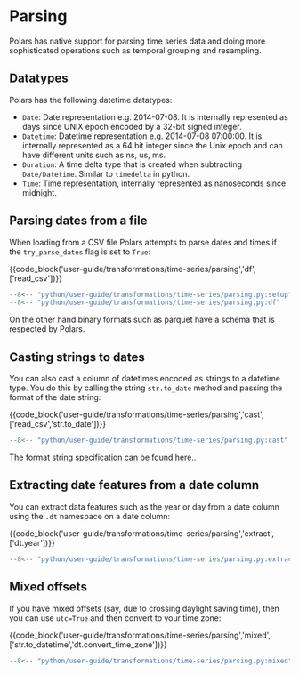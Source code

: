 # Parsing

Polars has native support for parsing time series data and doing more sophisticated operations such as temporal grouping and resampling.

## Datatypes

Polars has the following datetime datatypes:

- `Date`: Date representation e.g. 2014-07-08. It is internally represented as days since UNIX epoch encoded by a 32-bit signed integer.
- `Datetime`: Datetime representation e.g. 2014-07-08 07:00:00. It is internally represented as a 64 bit integer since the Unix epoch and can have different units such as ns, us, ms.
- `Duration`: A time delta type that is created when subtracting `Date/Datetime`. Similar to `timedelta` in python.
- `Time`: Time representation, internally represented as nanoseconds since midnight.

## Parsing dates from a file

When loading from a CSV file Polars attempts to parse dates and times if the `try_parse_dates` flag is set to `True`:

{{code_block('user-guide/transformations/time-series/parsing','df',['read_csv'])}}

```python exec="on" result="text" session="user-guide/transformations/ts/parsing"
--8<-- "python/user-guide/transformations/time-series/parsing.py:setup"
--8<-- "python/user-guide/transformations/time-series/parsing.py:df"
```

On the other hand binary formats such as parquet have a schema that is respected by Polars.

## Casting strings to dates

You can also cast a column of datetimes encoded as strings to a datetime type. You do this by calling the string `str.to_date` method and passing the format of the date string:

{{code_block('user-guide/transformations/time-series/parsing','cast',['read_csv','str.to_date'])}}

```python exec="on" result="text" session="user-guide/transformations/ts/parsing"
--8<-- "python/user-guide/transformations/time-series/parsing.py:cast"
```

[The format string specification can be found here.](https://docs.rs/chrono/latest/chrono/format/strftime/index.html).

## Extracting date features from a date column

You can extract data features such as the year or day from a date column using the `.dt` namespace on a date column:

{{code_block('user-guide/transformations/time-series/parsing','extract',['dt.year'])}}

```python exec="on" result="text" session="user-guide/transformations/ts/parsing"
--8<-- "python/user-guide/transformations/time-series/parsing.py:extract"
```

## Mixed offsets

If you have mixed offsets (say, due to crossing daylight saving time),
then you can use `utc=True` and then convert to your time zone:

{{code_block('user-guide/transformations/time-series/parsing','mixed',['str.to_datetime','dt.convert_time_zone'])}}

```python exec="on" result="text" session="user-guide/transformations/ts/parsing"
--8<-- "python/user-guide/transformations/time-series/parsing.py:mixed"
```
